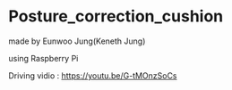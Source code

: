 # Posture_correction_cushion
made by Eunwoo Jung(Keneth Jung)

using Raspberry Pi

Driving vidio : https://youtu.be/G-tMOnzSoCs
